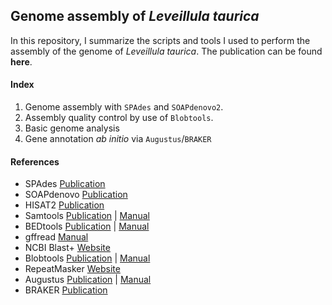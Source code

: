 ## Genome assembly of *Leveillula taurica*

In this repository, I summarize the scripts and tools I used to perform the assembly of the genome of *Leveillula taurica*. The publication can be found **here**.

#### Index

01. Genome assembly with `SPAdes` and `SOAPdenovo2`.
02. Assembly quality control by use of `Blobtools`.
03. Basic genome analysis
04. Gene annotation *ab initio* via `Augustus`/`BRAKER`

#### References

- SPAdes [Publication](http://www.liebertpub.com/doi/10.1089/cmb.2012.0021)
- SOAPdenovo [Publication](https://academic.oup.com/gigascience/article-lookup/doi/10.1186/2047-217X-1-18)
- HISAT2 [Publication](http://www.nature.com/articles/nmeth.3317)
- Samtools [Publication](https://academic.oup.com/bioinformatics/article/25/16/2078/204688) | [Manual](http://www.htslib.org/doc/)
- BEDtools [Publication](https://academic.oup.com/bioinformatics/article-lookup/doi/10.1093/bioinformatics/btq033) | [Manual](https://bedtools.readthedocs.io/en/latest/)
- gffread [Manual](http://ccb.jhu.edu/software/stringtie/gff.shtml)
- NCBI Blast+ [Website](https://www.ncbi.nlm.nih.gov/books/NBK279690/)
- Blobtools [Publication](https://f1000research.com/articles/6-1287/v1) | [Manual](https://blobtools.readme.io/docs)
- RepeatMasker [Website](http://www.repeatmasker.org)
- Augustus [Publication](https://academic.oup.com/nar/article/33/suppl_2/W465/2505649) | [Manual](https://vcru.wisc.edu/simonlab/bioinformatics/programs/augustus/docs/tutorial2015/index.html)
- BRAKER [Publication](https://academic.oup.com/bioinformatics/article-lookup/doi/10.1093/bioinformatics/btv661)

